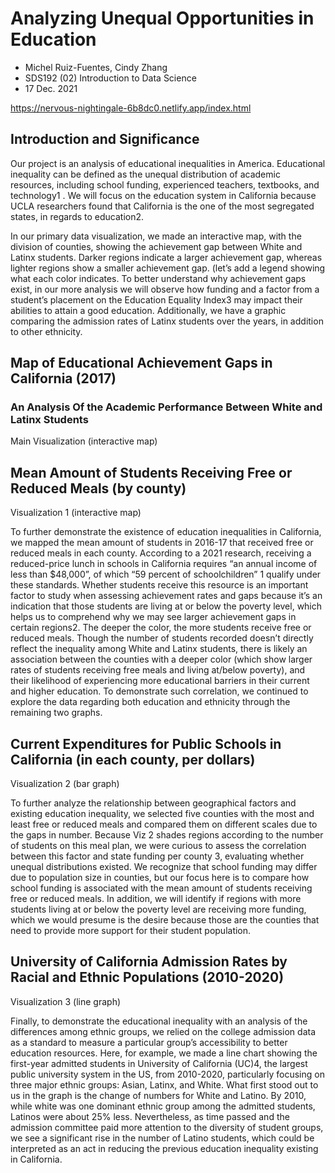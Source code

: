 # Analyzing Unequal Opportunities in Education 

- Michel Ruiz-Fuentes, Cindy Zhang
- SDS192 (02) Introduction to Data Science
- 17 Dec. 2021

https://nervous-nightingale-6b8dc0.netlify.app/index.html

## Introduction and Significance 

Our project is an analysis of educational inequalities in America. Educational inequality can be defined as the unequal distribution of academic resources, including school funding, experienced teachers, textbooks, and technology1 . We will focus on the education system in California because UCLA researchers found that California is the one of the most segregated states, in regards to education2.

In our primary data visualization, we made an interactive map, with the division of counties, showing the achievement gap between White and Latinx students. Darker regions indicate a larger achievement gap, whereas lighter regions show a smaller achievement gap. (let’s add a legend showing what each color indicates. To better understand why achievement gaps exist, in our more analysis we will observe how funding and a factor from a student’s placement on the Education Equality Index3 may impact their abilities to attain a good education. Additionally, we have a graphic comparing the admission rates of Latinx students over the years, in addition to other ethnicity.

## Map of Educational Achievement Gaps in California (2017)
### An Analysis Of the Academic Performance Between White and Latinx Students

Main Visualization (interactive map)

## Mean Amount of Students Receiving Free or Reduced Meals (by county)

Visualization 1 (interactive map)

To further demonstrate the existence of education inequalities in California, we mapped the mean amount of students in 2016-17 that received free or reduced meals in each county. According to a 2021 research, receiving a reduced-price lunch in schools in California requires “an annual income of less than $48,000”, of which “59 percent of schoolchildren” 1 qualify under these standards. Whether students receive this resource is an important factor to study when assessing achievement rates and gaps because it’s an indication that those students are living at or below the poverty level, which helps us to comprehend why we may see larger achievement gaps in certain regions2. The deeper the color, the more students receive free or reduced meals. Though the number of students recorded doesn’t directly reflect the inequality among White and Latinx students, there is likely an association between the counties with a deeper color (which show larger rates of students receiving free meals and living at/below poverty), and their likelihood of experiencing more educational barriers in their current and higher education. To demonstrate such correlation, we continued to explore the data regarding both education and ethnicity through the remaining two graphs.

## Current Expenditures for Public Schools in California (in each county, per dollars)

Visualization 2 (bar graph)

To further analyze the relationship between geographical factors and existing education inequality, we selected five counties with the most and least free or reduced meals and compared them on different scales due to the gaps in number. Because Viz 2 shades regions according to the number of students on this meal plan, we were curious to assess the correlation between this factor and state funding per county 3, evaluating whether unequal distributions existed. We recognize that school funding may differ due to population size in counties, but our focus here is to compare how school funding is associated with the mean amount of students receiving free or reduced meals. In addition, we will identify if regions with more students living at or below the poverty level are receiving more funding, which we would presume is the desire because those are the counties that need to provide more support for their student population.

## University of California Admission Rates by Racial and Ethnic Populations (2010-2020)

Visualization 3 (line graph)

Finally, to demonstrate the educational inequality with an analysis of the differences among ethnic groups, we relied on the college admission data as a standard to measure a particular group’s accessibility to better education resources. Here, for example, we made a line chart showing the first-year admitted students in University of California (UC)4, the largest public university system in the US, from 2010-2020, particularly focusing on three major ethnic groups: Asian, Latinx, and White. What first stood out to us in the graph is the change of numbers for White and Latino. By 2010, while white was one dominant ethnic group among the admitted students, Latinos were about 25% less. Nevertheless, as time passed and the admission committee paid more attention to the diversity of student groups, we see a significant rise in the number of Latino students, which could be interpreted as an act in reducing the previous education inequality existing in California.
